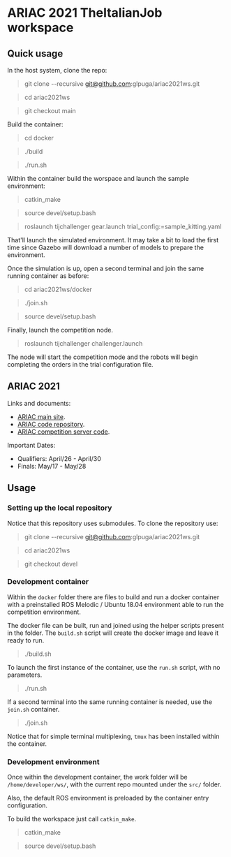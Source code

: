 # ARIAC 2021 TheItalianJob workspace

## Quick usage

In the host system, clone the repo:

> git clone --recursive git@github.com:glpuga/ariac2021ws.git

> cd ariac2021ws

> git checkout main

Build the container:

> cd docker

> ./build

> ./run.sh

Within the container build the worspace and launch the sample environment:

> catkin_make

> source devel/setup.bash

> roslaunch tijchallenger gear.launch trial_config:=sample_kitting.yaml

That'll launch the simulated environment. It may take a bit to load the first time since Gazebo will download a number of models to prepare the environment.

Once the simulation is up, open a second terminal and join the same running container as before:

> cd ariac2021ws/docker

> ./join.sh

> source devel/setup.bash

Finally, launch the competition node.

> roslaunch tijchallenger challenger.launch

The node will start the competition mode and the robots will begin completing the orders in the trial configuration file.

## ARIAC 2021

Links and documents:

* [ARIAC main site](https://www.nist.gov/el/intelligent-systems-division-73500/agile-robotics-industrial-automation-competition).
* [ARIAC code repository](https://github.com/usnistgov/ARIAC/tree/ariac2021).
* [ARIAC competition server code](https://github.com/osrf/ariac-docker).

Important Dates:

* Qualifiers: April/26 - April/30
* Finals: May/17 - May/28

## Usage

### Setting up the local repository

Notice that this repository uses submodules. To clone the repository use:

> git clone --recursive git@github.com:glpuga/ariac2021ws.git

> cd ariac2021ws

> git checkout devel

### Development container

Within the `docker` folder there are files to build and run a docker container with a preinstalled ROS Melodic / Ubuntu 18.04 environment able to run the competition environment.

The docker file can be built, run and joined using the helper scripts present in the folder. The `build.sh` script will create the docker image and leave it ready to run.

> ./build.sh

To launch the first instance of the container, use the `run.sh` script, with no parameters.

> ./run.sh

If a second terminal into the same running container is needed, use the `join.sh` container. 

> ./join.sh

Notice that for simple terminal multiplexing, `tmux` has been installed within the container.

### Development environment

Once within the development container, the work folder will be `/home/developer/ws/`, with the current repo mounted under the `src/` folder.

Also, the default ROS environment is preloaded by the container entry configuration.

To build the workspace just call `catkin_make`.

> catkin_make

> source devel/setup.bash

